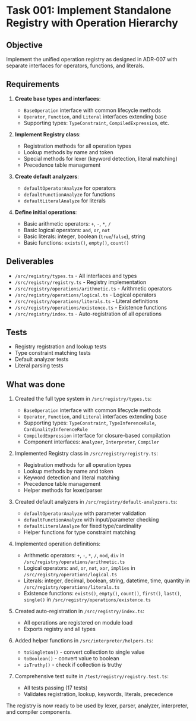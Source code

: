 # Task 001: Implement Standalone Registry with Operation Hierarchy

## Objective
Implement the unified operation registry as designed in ADR-007 with separate interfaces for operators, functions, and literals.

## Requirements

1. **Create base types and interfaces**:
   - `BaseOperation` interface with common lifecycle methods
   - `Operator`, `Function`, and `Literal` interfaces extending base
   - Supporting types: `TypeConstraint`, `CompiledExpression`, etc.

2. **Implement Registry class**:
   - Registration methods for all operation types
   - Lookup methods by name and token
   - Special methods for lexer (keyword detection, literal matching)
   - Precedence table management

3. **Create default analyzers**:
   - `defaultOperatorAnalyze` for operators
   - `defaultFunctionAnalyze` for functions  
   - `defaultLiteralAnalyze` for literals

4. **Define initial operations**:
   - Basic arithmetic operators: `+`, `-`, `*`, `/`
   - Basic logical operators: `and`, `or`, `not`
   - Basic literals: integer, boolean (`true`/`false`), string
   - Basic functions: `exists()`, `empty()`, `count()`

## Deliverables

- `/src/registry/types.ts` - All interfaces and types
- `/src/registry/registry.ts` - Registry implementation
- `/src/registry/operations/arithmetic.ts` - Arithmetic operators
- `/src/registry/operations/logical.ts` - Logical operators
- `/src/registry/operations/literals.ts` - Literal definitions
- `/src/registry/operations/existence.ts` - Existence functions
- `/src/registry/index.ts` - Auto-registration of all operations

## Tests

- Registry registration and lookup tests
- Type constraint matching tests
- Default analyzer tests
- Literal parsing tests

## What was done

1. Created the full type system in `/src/registry/types.ts`:
   - `BaseOperation` interface with common lifecycle methods
   - `Operator`, `Function`, and `Literal` interfaces extending base
   - Supporting types: `TypeConstraint`, `TypeInferenceRule`, `CardinalityInferenceRule`
   - `CompiledExpression` interface for closure-based compilation
   - Component interfaces: `Analyzer`, `Interpreter`, `Compiler`

2. Implemented Registry class in `/src/registry/registry.ts`:
   - Registration methods for all operation types
   - Lookup methods by name and token
   - Keyword detection and literal matching
   - Precedence table management
   - Helper methods for lexer/parser

3. Created default analyzers in `/src/registry/default-analyzers.ts`:
   - `defaultOperatorAnalyze` with parameter validation
   - `defaultFunctionAnalyze` with input/parameter checking
   - `defaultLiteralAnalyze` for fixed type/cardinality
   - Helper functions for type constraint matching

4. Implemented operation definitions:
   - Arithmetic operators: `+`, `-`, `*`, `/`, `mod`, `div` in `/src/registry/operations/arithmetic.ts`
   - Logical operators: `and`, `or`, `not`, `xor`, `implies` in `/src/registry/operations/logical.ts`
   - Literals: integer, decimal, boolean, string, datetime, time, quantity in `/src/registry/operations/literals.ts`
   - Existence functions: `exists()`, `empty()`, `count()`, `first()`, `last()`, `single()` in `/src/registry/operations/existence.ts`

5. Created auto-registration in `/src/registry/index.ts`:
   - All operations are registered on module load
   - Exports registry and all types

6. Added helper functions in `/src/interpreter/helpers.ts`:
   - `toSingleton()` - convert collection to single value
   - `toBoolean()` - convert value to boolean
   - `isTruthy()` - check if collection is truthy

7. Comprehensive test suite in `/test/registry/registry.test.ts`:
   - All tests passing (17 tests)
   - Validates registration, lookup, keywords, literals, precedence

The registry is now ready to be used by lexer, parser, analyzer, interpreter, and compiler components.